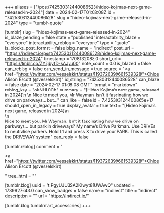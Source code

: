 +++
aliases = ["/post/742530312440086528/hideo-kojimas-next-game-released-in-2024"]
date = 2024-02-17T01:08:08Z
id = "742530312440086528"
slug = "hideo-kojimas-next-game-released-in-2024"
type = "tumblr-quote"

[tumblr]
slug = "hideo-kojimas-next-game-released-in-2024"
is_blaze_pending = false
state = "published"
interactability_blaze = "everyone"
interactability_reblog = "everyone"
type = "quote"
is_blocks_post_format = false
blog_name = "indirect"
post_url = "https://indirect.io/post/742530312440086528/hideo-kojimas-next-game-released-in-2024"
timestamp = 1708132088.0
short_url = "https://tmblr.co/ZY3jbyfD-sAJyu00"
note_count = 0.0
is_blazed = false
can_reblog = false
can_send_in_message = true
source = "<a href=\"https://twitter.com/vesselskirt/status/1193726399661539328\">Chloe Alison Escott (@vesselskirt)</a>"
id_string = "742530312440086528"
can_blaze = false
date = "2024-02-17 01:08:08 GMT"
format = "markdown"
reblog_key = "okNHL0Ch"
summary = "[Hideo Kojima’s next game, released in 2024]\n \n Nice to meet you, Mr Wayman. Isn’t it fascinating how we drive on parkways… but..."
can_like = false
id = 7.425303124400865e+17
should_open_in_legacy = true
display_avatar = true
text = "[Hideo Kojima’s next game, released in 2024]\n<br/>\n<br/>Nice to meet you, Mr Wayman. Isn’t it fascinating how we drive on parkways&hellip; but park in driveways? My name’s Drive Parkman. Use DRIVEs to neutralise parkers. Hold L1 and press X to drive your PARK. This is called the DRIVEWAY system"
can_reply = false

[tumblr.reblog]
comment = "<p><a href=\"https://twitter.com/vesselskirt/status/1193726399661539328\">Chloe Alison Escott (@vesselskirt)</a></p>"
tree_html = ""

[tumblr.blog]
uuid = "t:PgyUJU3SA2Klwyt81UWAwQ"
updated = 1739927643.0
can_show_badges = false
name = "indirect"
title = "indirect"
description = ""
url = "https://indirect.io/"

[tumblr.blog.tumblrmart_accessories]
+++
